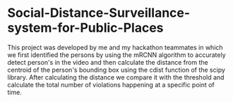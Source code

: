 # Social-Distance-Surveillance-system-for-Public-Places
This project was developed by me and my hackathon teammates in which we first identified the persons by using the mRCNN algorithm to accurately detect person's in the video and then calculate the distance from the centroid of the person's bounding box using the cdist function of the scipy library. After calculating the distance we compare it with the threshold and calculate the total number of violations happening at a specific point of time.
